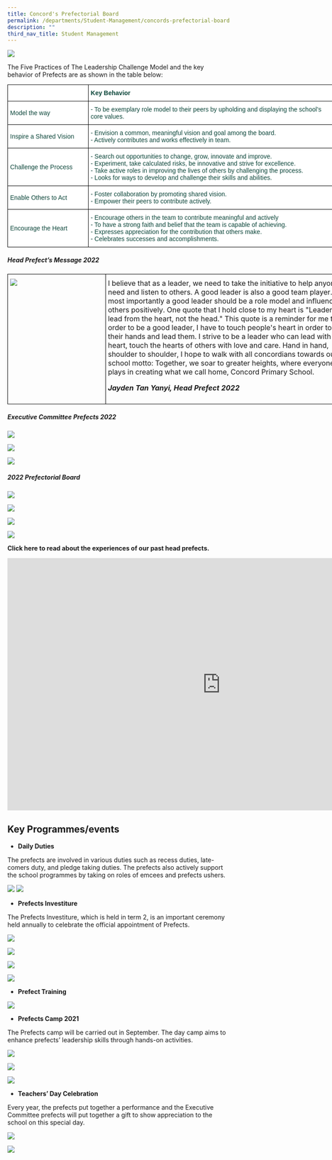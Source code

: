 ```yaml
---
title: Concord's Prefectorial Board
permalink: /departments/Student-Management/concords-prefectorial-board
description: ""
third_nav_title: Student Management
---
```

![](/images/Student-Leadership-Framework.jpeg)

The Five Practices of The Leadership Challenge Model and the key behavior of Prefects are as shown in the table below:

<style type="text/css">
.tg  {border-collapse:collapse;border-spacing:0;margin:0px auto;}
.tg td{border-color:black;border-style:solid;border-width:1px;font-family:Arial, sans-serif;font-size:14px;
  overflow:hidden;padding:10px 5px;word-break:normal;}
.tg th{border-color:black;border-style:solid;border-width:1px;font-family:Arial, sans-serif;font-size:14px;
  font-weight:normal;overflow:hidden;padding:10px 5px;word-break:normal;}
.tg .tg-zdls{background-color:#FFF;color:#0C463A;font-weight:bold;text-align:left;vertical-align:middle}
.tg .tg-k9zj{background-color:#FFF;color:#0C463A;text-align:left;vertical-align:middle}
</style>
<table style="undefined;table-layout: fixed; width: 737px" class="tg">
<colgroup>
<col style="width: 182px">
<col style="width: 555px">
</colgroup>
<tbody>
  <tr>
    <td class="tg-k9zj"> </td>
    <td class="tg-zdls">Key Behavior</td>
  </tr>
  <tr>
    <td class="tg-k9zj">Model the way<br> </td>
    <td class="tg-k9zj">- To be exemplary role model to their peers by upholding and displaying the school’s core values.</td>
  </tr>
  <tr>
    <td class="tg-k9zj">Inspire a Shared Vision<br> </td>
    <td class="tg-k9zj">- Envision a common, meaningful vision and goal among the board.<br>- Actively contributes and works effectively in team.</td>
  </tr>
  <tr>
    <td class="tg-k9zj">Challenge the Process</td>
    <td class="tg-k9zj">- Search out opportunities to change, grow, innovate and improve.<br>- Experiment, take calculated risks, be innovative and strive for excellence.<br>- Take active roles in improving the lives of others by challenging the process.<br>- Looks for ways to develop and challenge their skills and abilities.</td>
  </tr>
  <tr>
    <td class="tg-k9zj">Enable Others to Act<br> </td>
    <td class="tg-k9zj">- Foster collaboration by promoting shared vision.<br>- Empower their peers to contribute actively.</td>
  </tr>
  <tr>
    <td class="tg-k9zj">Encourage the Heart<br> </td>
    <td class="tg-k9zj">- Encourage others in the team to contribute meaningful and actively<br>- To have a strong faith and belief that the team is capable of achieving.<br>- Expresses appreciation for the contribution that others make.<br>- Celebrates successes and accomplishments.</td>
  </tr>
</tbody>
</table>

##### Head Prefect’s Message 2022

<style type="text/css">
.tg  {border-collapse:collapse;border-spacing:0;margin:0px auto;}
.tg td{border-color:black;border-style:solid;border-width:1px;font-family:Arial, sans-serif;font-size:14px;
  overflow:hidden;padding:10px 5px;word-break:normal;}
.tg th{border-color:black;border-style:solid;border-width:1px;font-family:Arial, sans-serif;font-size:14px;
  font-weight:normal;overflow:hidden;padding:10px 5px;word-break:normal;}
.tg .tg-n1ni{font-family:inherit;font-size:16px;text-align:left;vertical-align:top}
</style>
<table style="undefined;table-layout: fixed; width: 783px" class="tg">
<colgroup>
<col style="width: 221px">
<col style="width: 562px">
</colgroup>
<tbody>
  <tr>
    <td class="tg-n1ni"><img src="/images/Head%20Prefect%20Jayden.jpeg"></td>
    <td class="tg-n1ni">I believe that as a leader, we need to take the initiative to help anyone in need and listen to others. A good leader is also a good team player. And most importantly a good leader should be a role model and influence others positively. One quote that I hold close to my heart is "Leaders lead from the heart, not the head." This quote is a reminder for me that in order to be a good leader, I have to touch people's heart in order to take their hands and lead them. I strive to be a leader who can lead with a heart, touch the hearts of others with love and care. Hand in hand, shoulder to shoulder, I hope to walk with all concordians towards our school motto: Together, we soar to greater heights, where everyone plays in creating what we call home, Concord Primary School.

***Jayden Tan Yanyi, Head Prefect 2022***</td>
  </tr>
</tbody>
</table>

##### Executive Committee Prefects 2022

![](/images/pb.jpeg)

![](/images/pb1.jpeg)

![](/images/pb2.jpeg)

##### 2022 Prefectorial Board 

![](/images/pb3.jpeg)

![](/images/pb4.jpeg)

![](/images/pb5.jpeg)

![](/images/pb6.jpeg)

**Click here to read about the experiences of our past head prefects.**

<iframe allowfullscreen="true" height="569" width="960" frameborder="0" src="https://docs.google.com/presentation/d/e/2PACX-1vQCb8XQzKE0_IFPE76BiLX-_Y5UnEaVjFDpoNssSxj1b4VjLdEJHrn40GQ3E6VEyJWr7JeckcTdhmp0/embed?start=false&amp;loop=false&amp;delayms=3000"></iframe>

Key Programmes/events
---------------------

*   **Daily Duties**

The prefects are involved in various duties such as recess duties, late-comers duty, and pledge taking duties. The prefects also actively support the school programmes by taking on roles of emcees and prefects ushers.

![](/images/pb7.png)
![](/images/pb8.png)

*   **Prefects Investiture**

The Prefects Investiture, which is held in term 2, is an important ceremony held annually to celebrate the official appointment of Prefects.

![](/images/pb9.png)

![](/images/pb10.png)

![](/images/pb11.jpeg)

![](/images/pb12.jpeg)


*   **Prefect Training**

![](/images/pb13.png)

*   **Prefects Camp 2021**  

The Prefects camp will be carried out in September. The day camp aims to enhance prefects’ leadership skills through hands-on activities.

![](/images/pb14.jpeg)

![](/images/pb15.jpeg)

![](/images/pb16.jpeg)

* **Teachers’ Day Celebration**

Every year, the prefects put together a performance and the Executive Committee prefects will put together a gift to show appreciation to the school on this special day.

![](/images/pb17.jpeg)

![](/images/pb18.jpeg)